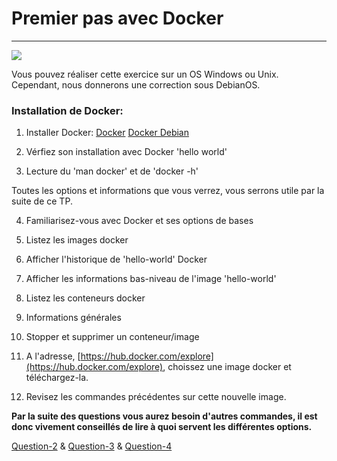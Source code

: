 # Premier pas avec Docker
---

![](https://d33wubrfki0l68.cloudfront.net/33282cd91fc50462bc515a615cccafa37fe07a63/3e476/images/logo.png)

Vous pouvez réaliser cette exercice sur un OS Windows ou Unix.
Cependant, nous donnerons une correction sous DebianOS.

### Installation de Docker:

1. Installer Docker:
[Docker](https://www.docker.com/get-started)
[Docker Debian](https://docs.docker.com/install/linux/docker-ce/debian/)

2. Vérfiez son installation avec Docker 'hello world'

3. Lecture du 'man docker' et de 'docker -h'

Toutes les options et informations que vous verrez, vous serrons utile par la suite de ce TP.

4. Familiarisez-vous avec Docker et ses options de bases

5. Listez les images docker

6. Afficher l'historique de 'hello-world' Docker

7. Afficher les informations bas-niveau de l'image 'hello-world'

8. Listez les conteneurs docker

9. Informations générales

10. Stopper et supprimer un conteneur/image

11. A l'adresse, [https://hub.docker.com/explore](https://hub.docker.com/explore), choissez une image docker et téléchargez-la.

12. Revisez les commandes précédentes sur cette nouvelle image.

**Par la suite des questions vous aurez besoin d'autres commandes, il est donc vivement conseillés de lire à quoi servent les différentes options.**


[Question-2](https://github.com/clem9669/DockerOrNot/blob/master/Question-2/Question-2.md) &
[Question-3](https://github.com/clem9669/DockerOrNot/blob/master/Question-3/Question-3.md) &
[Question-4](https://github.com/clem9669/DockerOrNot/blob/master/Question-4/question-4.md)
